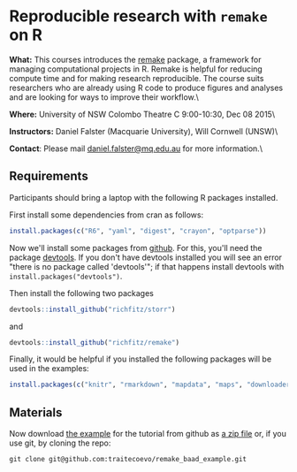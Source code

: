 # Reproducible research with `remake` on R

**What:** This courses introduces the [remake](https://github.com/richfitz/remake) package, a framework for managing computational projects in R. Remake is helpful for reducing compute time and for making research reproducible. The course suits researchers who are already using R code to produce figures and analyses and are looking for ways to improve their workflow.\\

**Where:** University of NSW  Colombo Theatre C 9:00-10:30, Dec 08 2015\\

**Instructors:** Daniel Falster (Macquarie University), Will Cornwell (UNSW)\\

**Contact**: Please mail <daniel.falster@mq.edu.au> for more information.\\

## Requirements

Participants should bring a laptop with the following R packages installed.

First install some dependencies from cran as follows:

```r
install.packages(c("R6", "yaml", "digest", "crayon", "optparse"))
```

Now we'll install some packages from [github](github.com). For this, you'll need the package [devtools](https://github.com/hadley/devtools). If you don't have devtools installed you will see an error "there is no package called 'devtools'"; if that happens install devtools with `install.packages("devtools")`.


Then install the following two packages

```r
devtools::install_github("richfitz/storr")
```
and

```r
devtools::install_github("richfitz/remake")
```

Finally, it would be helpful if you installed the following packages will be used in the examples:

```r
install.packages(c("knitr", "rmarkdown", "mapdata", "maps", "downloader", "smatr"))
```

## Materials

Now download [the example](https://github.com/traitecoevo/remake_baad_example) for the tutorial from github as [a zip file](https://github.com/traitecoevo/remake_baad_example/archive/master.zip) or, if you use git, by cloning the repo:

```
git clone git@github.com:traitecoevo/remake_baad_example.git
```
